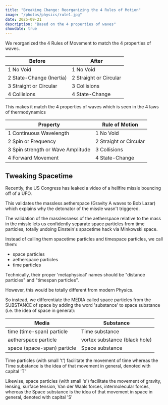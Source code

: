 ```yaml
---
title: "Breaking Change: Reorganizing the 4 Rules of Motion"
image: "/photos/physics/rule1.jpg"
date: 2025-09-21
description: "Based on the 4 properties of waves"
showdate: true  
---
```



We reorganized the 4 Rules of Movement to match the 4 properties of waves.


Before | After
--- | ---
1 No Void | 1 No Void 
2 State-Change (Inertia) | 2 Straight or Circular
3 Straight or Circular | 3 Collisions
4 Collisions | 4 State-Change


This makes it match the 4 properties of waves which is seen in the 4 laws of thermodynamics

Property | Rule of Motion
--- | ---
1 Continuous Wavelength | 1 No Void  
2 Spin or Frequency | 2 Straight or Circular
3 Spin strength or Wave Amplitude | 3 Collisions 
4 Forward Movement | 4 State-Change


## Tweaking Spacetime

Recently, the US Congress has leaked a video of a hellfire missle bouncing off of a UFO. 

This validates the massless aetherspace (Gravity A waves to Bob Lazar) which explains why the detonator of the missle wasn't triggered. 

The validation of the masslessness of the aetherspace relative to the mass in the missle lets us confidently separate space particles from time particles, totally undoing Einstein's spacetime hack via Minkowski space. 

Instead of calling them spacetime particles and timespace particles, we call them:
- space particles
- aetherspace particles
- time particles

Technically, their proper 'metaphysical' names should be "distance particles" and "timespan particles". 

However, this would be totally different from modern Physics. 

So instead, we differentiate the MEDIA called space particles from the SUBSTANCE of space by adding the word 'substance' to space substance (i.e. the idea of space in general):

Media | Substance
--- | ---
time (time-span) particle | Time substance 
aetherspace particle | vortex substance (black hole)
space (space-span) particle | Space substance


Time particles (with small 't') facilitate the movement of time whereas the Time substance is the idea of that movement in general, denoted with capital 'T'

Likewise, space particles (with small 's') facilitate the movement of gravity, lensing, surface tension, Van der Waals forces, intermolecular forces, whereas the Space substance is the idea of that movement in space in general, denoted with capital 'S'



